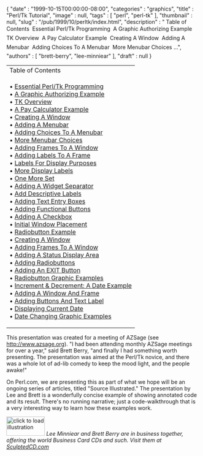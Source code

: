 {
   "date" : "1999-10-15T00:00:00-08:00",
   "categories" : "graphics",
   "title" : "Perl/Tk Tutorial",
   "image" : null,
   "tags" : [
      "perl",
      "perl-tk"
   ],
   "thumbnail" : null,
   "slug" : "/pub/1999/10/perltk/index.html",
   "description" : " Table of Contents  Essential Perl/Tk Programming  A Graphic Authorizing Example  TK Overview  A Pay Calculator Example  Creating A Window  Adding A Menubar  Adding Choices To A Menubar  More Menubar Choices ...",
   "authors" : [
      "brett-berry",
      "lee-minniear"
   ],
   "draft" : null
}



<table>
<colgroup>
<col width="100%" />
</colgroup>
<tbody>
<tr class="odd">
<td>Table of Contents</td>
</tr>
<tr class="even">
<td><p>• <a href="/media/_pub_1999_10_perltk_index/sld001.htm">Essential Perl/Tk Programming</a><br />
• <a href="/media/_pub_1999_10_perltk_index/sld002.htm">A Graphic Authorizing Example</a><br />
• <a href="/media/_pub_1999_10_perltk_index/sld003.htm">TK Overview</a><br />
• <a href="/media/_pub_1999_10_perltk_index/sld004.htm">A Pay Calculator Example</a><br />
• <a href="/media/_pub_1999_10_perltk_index/sld005.htm">Creating A Window</a><br />
• <a href="/media/_pub_1999_10_perltk_index/sld006.htm">Adding A Menubar</a><br />
• <a href="/media/_pub_1999_10_perltk_index/sld007.htm">Adding Choices To A Menubar</a><br />
• <a href="/media/_pub_1999_10_perltk_index/sld008.htm">More Menubar Choices</a><br />
• <a href="/media/_pub_1999_10_perltk_index/sld009.htm">Adding Frames To A Window</a><br />
• <a href="/media/_pub_1999_10_perltk_index/sld010.htm">Adding Labels To A Frame</a><br />
• <a href="/media/_pub_1999_10_perltk_index/sld011.htm">Labels For Display Purposes</a><br />
• <a href="/media/_pub_1999_10_perltk_index/sld012.htm">More Display Labels</a><br />
• <a href="/media/_pub_1999_10_perltk_index/sld013.htm">One More Set</a><br />
• <a href="/media/_pub_1999_10_perltk_index/sld014.htm">Adding A Widget Separator</a><br />
• <a href="/media/_pub_1999_10_perltk_index/sld015.htm">Add Descriptive Labels</a><br />
• <a href="/media/_pub_1999_10_perltk_index/sld016.htm">Adding Text Entry Boxes</a><br />
• <a href="/media/_pub_1999_10_perltk_index/sld017.htm">Adding Functional Buttons</a><br />
• <a href="/media/_pub_1999_10_perltk_index/sld018.htm">Adding A Checkbox</a><br />
• <a href="/media/_pub_1999_10_perltk_index/sld019.htm">Initial Window Placement</a><br />
• <a href="/media/_pub_1999_10_perltk_index/sld020.htm">Radiobutton Example</a><br />
• <a href="/media/_pub_1999_10_perltk_index/sld021.htm">Creating A Window</a><br />
• <a href="/media/_pub_1999_10_perltk_index/sld022.htm">Adding Frames To A Window</a><br />
• <a href="/media/_pub_1999_10_perltk_index/sld023.htm">Adding A Status Display Area</a><br />
• <a href="/media/_pub_1999_10_perltk_index/sld024.htm">Adding Radiobuttons</a><br />
• <a href="/media/_pub_1999_10_perltk_index/sld025.htm">Adding An EXIT Button</a><br />
• <a href="/media/_pub_1999_10_perltk_index/sld026.htm">Radiobutton Graphic Examples</a><br />
• <a href="/media/_pub_1999_10_perltk_index/sld027.htm">Increment &amp; Decrement: A Date Example</a><br />
• <a href="/media/_pub_1999_10_perltk_index/sld028.htm">Adding A Window And Frame</a><br />
• <a href="/media/_pub_1999_10_perltk_index/sld029.htm">Adding Buttons And Text Label</a><br />
• <a href="/media/_pub_1999_10_perltk_index/sld030.htm">Displaying Current Date</a><br />
• <a href="/media/_pub_1999_10_perltk_index/sld031.htm">Date Changing Graphic Examples</a><br />
</p></td>
</tr>
</tbody>
</table>

This presentation was created for a meeting of AZSage (see <http://www.azsage.org>). "I had been attending monthly AZSage meetings for over a year," said Brett Berry, "and finally I had something worth presenting. The presentation was aimed at the Perl/Tk novice, and there was a whole lot of ad-lib comedy to keep the mood light, and the people awake!"

On Perl.com, we are presenting this as part of what we hope will be an ongoing series of articles, titled "Source Illustrated." The presentation by Lee and Brett is a wonderfully concise example of showing annotated code and its result. There's no running narrative; just a code-walkthrough that is a very interesting way to learn how these examples work.

[<img src="/images/_pub_1999_10_perltk_index/illustration.gif" alt="click to load illustration" width="100" height="50" />](/media/_pub_1999_10_perltk_index/sld001.htm)
*Lee Minniear and Brett Berry are in business together, offering the world Business Card CDs and such. Visit them at [SculptedCD.com](http://www.SculptedCD.com)*


